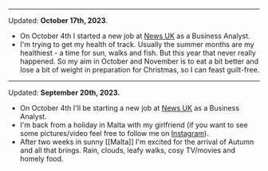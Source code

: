  
***

Updated: **October 17th, 2023**.

- On October 4th I started a new job at [News UK](https://en.wikipedia.org/wiki/News_UK) as a Business Analyst.
- I'm trying to get my health of track. Usually the summer months are my healthiest - a time for sun, walks and fish. But this year that never really happened. So my aim in October and November is to eat a bit better and lose a bit of weight in preparation for Christmas, so I can feast guilt-free.

***

 Updated: **September 20th, 2023.**

- On October 4th I'll be starting a new job at [News UK](https://en.wikipedia.org/wiki/News_UK) as a Business Analyst.
- I'm back from a holiday in Malta with my girlfriend (if you want to see some pictures/video feel free to follow me on [Instagram](https://www.instagram.com/elliotontoast)).
- After two weeks in sunny [[Malta]] I'm excited for the arrival of Autumn and all that brings. Rain, clouds, leafy walks, cosy TV/movies and homely food.